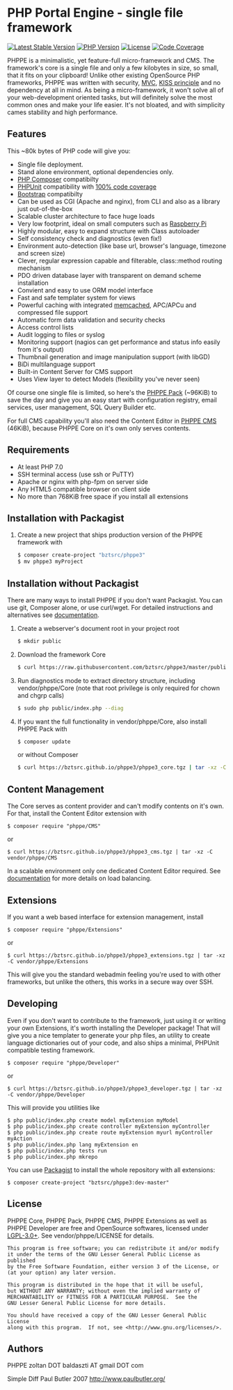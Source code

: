 PHP Portal Engine - single file framework
=========================================

[![Latest Stable Version](http://bztsrc.github.io/phppe3/stable.svg)](https://packagist.org/packages/bztsrc/phppe3)
[![PHP Version](http://bztsrc.github.io/phppe3/php.svg)](https://packagist.org/packages/bztsrc/phppe3)
[![License](http://bztsrc.github.io/phppe3/license.svg)](https://github.com/bztsrc/phppe3/blob/master/LICENSE)
[![Code Coverage](http://bztsrc.github.io/phppe3/coverage.svg)](http://bztsrc.github.io/phppe3/coverage)

PHPPE is a minimalistic, yet feature-full micro-framework and CMS. The framework's core is a single file and only a few kilobytes in size, so small, that it fits on your clipboard!
Unlike other existing OpenSource PHP frameworks, PHPPE was written with security, [MVC](https://en.wikipedia.org/wiki/Model%E2%80%93view%E2%80%93controller), [KISS principle](http://en.wikipedia.org/wiki/KISS_principle) and no dependency at all in mind.
As being a micro-framework, it won't solve all of your web-development oriented tasks, but will definitely solve the most common ones and make your life easier.
It's not bloated, and with simplicity cames stability and high performance.

Features
--------
This ~80k bytes of PHP code will give you:
- Single file deployment.
- Stand alone environment, optional dependencies only.
- [PHP Composer](https://getcomposer.org/) compatibilty
- [PHPUnit](https://phpunit.de) compatibility with [100% code coverage](http://bztsrc.github.io/phppe3/coverage)
- [Bootstrap](https://getbootstrap.com/) compatibilty
- Can be used as CGI (Apache and nginx), from CLI and also as a library just out-of-the-box
- Scalable cluster architecture to face huge loads
- Very low footprint, ideal on small computers such as [Raspberry Pi](https://www.raspberrypi.org/)
- Highly modular, easy to expand structure with Class autoloader
- Self consistency check and diagnostics (even fix!)
- Environment auto-detection (like base url, browser's language, timezone and screen size)
- Clever, regular expression capable and filterable, class::method routing mechanism
- PDO driven database layer with transparent on demand scheme installation
- Convient and easy to use ORM model interface
- Fast and safe templater system for views
- Powerful caching with integrated [memcached](http://memcached.org/), APC/APCu and compressed file support
- Automatic form data validation and security checks
- Access control lists
- Audit logging to files or syslog
- Monitoring support (nagios can get performance and status info easily from it's output)
- Thumbnail generation and image manipulation support (with libGD)
- BiDi multilanguage support
- Built-in Content Server for CMS support
- Uses View layer to detect Models (flexibility you've never seen)

Of course one single file is limited, so here's the [PHPPE Pack](http://bztsrc.github.io/phppe3/phppe3_core.tgz) (~96KiB) to save the day and give you an easy start with configuration registry, email services, user management, SQL Query Builder etc.

For full CMS capability you'll also need the Content Editor in [PHPPE CMS](http://bztsrc.github.io/phppe3/phppe3_cms.tgz) (46KiB), because PHPPE Core on it's own only serves contents.

Requirements
------------

- At least PHP 7.0
- SSH terminal access (use ssh or PuTTY)
- Apache or nginx with php-fpm on server side
- Any HTML5 compatible browser on client side
- No more than 768KiB free space if you install all extensions

Installation with Packagist
---------------------------
1. Create a new project that ships production version of the PHPPE framework with

    ``` sh
    $ composer create-project "bztsrc/phppe3"
    $ mv phppe3 myProject
    ```

Installation without Packagist
------------------------------

There are many ways to install PHPPE if you don't want Packagist. You can use git, Composer alone, or use curl/wget.
For detailed instructions and alternatives see [documentation](http://bztsrc.github.io/phppe3/index.html#install).

1. Create a webserver's document root in your project root

    ``` sh
    $ mkdir public
    ```

2. Download the framework Core

    ``` sh
    $ curl https://raw.githubusercontent.com/bztsrc/phppe3/master/public/index.php >public/index.php
    ```

3. Run diagnostics mode to extract directory structure, including vendor/phppe/Core (note that root privilege is only required for chown and chgrp calls)

    ``` sh
    $ sudo php public/index.php --diag
    ```

4. If you want the full functionality in vendor/phppe/Core, also install PHPPE Pack with

    ``` sh
    $ composer update
    ```

    or without Composer

    ``` sh
    $ curl https://bztsrc.github.io/phppe3/phppe3_core.tgz | tar -xz -C vendor/phppe/Core && sudo php public/index.php --diag
    ```

Content Management
------------------

The Core serves as content provider and can't modify contents on it's own. For that, install the Content Editor extension with

    $ composer require "phppe/CMS"

or

    $ curl https://bztsrc.github.io/phppe3/phppe3_cms.tgz | tar -xz -C vendor/phppe/CMS

In a scalable environment only one dedicated Content Editor required. See [documentation](http://bztsrc.github.io/phppe3/index.html#contents) for more details on load balancing.

Extensions
----------

If you want a web based interface for extension management, install

    $ composer require "phppe/Extensions"

or

    $ curl https://bztsrc.github.io/phppe3/phppe3_extensions.tgz | tar -xz -C vendor/phppe/Extensions

This will give you the standard webadmin feeling you're used to with other frameworks, but unlike the others, this works in a secure way over SSH.

Developing
----------

Even if you don't want to contribute to the framework, just using it or writing your own Extensions, it's worth installing the Developer package!
That will give you a nice templater to generate your php files, an utility to create language dictionaries out of your code, and also ships a minimal, PHPUnit compatible testing framework.

    $ composer require "phppe/Developer"

or

    $ curl https://bztsrc.github.io/phppe3/phppe3_developer.tgz | tar -xz -C vendor/phppe/Developer

This will provide you utilities like

    $ php public/index.php create model myExtension myModel
    $ php public/index.php create controller myExtension myController
    $ php public/index.php create route myExtension myurl myController myAction
    $ php public/index.php lang myExtension en
    $ php public/index.php tests run
    $ php public/index.php mkrepo

You can use [Packagist](https://packagist.org/packages/bztsrc/phppe3) to install the whole repository with all extensions:

    $ composer create-project "bztsrc/phppe3:dev-master"

License
-------

PHPPE Core, PHPPE Pack, PHPPE CMS, PHPPE Extensions as well as PHPPE Developer are free and OpenSource softwares, licensed under [LGPL-3.0+](http://www.gnu.org/licenses/). See vendor/phppe/LICENSE for details.

    This program is free software; you can redistribute it and/or modify
    it under the terms of the GNU Lesser General Public License as published
    by the Free Software Foundation, either version 3 of the License, or
    (at your option) any later version.

    This program is distributed in the hope that it will be useful,
    but WITHOUT ANY WARRANTY; without even the implied warranty of
    MERCHANTABILITY or FITNESS FOR A PARTICULAR PURPOSE.  See the
    GNU Lesser General Public License for more details.

    You should have received a copy of the GNU Lesser General Public License
    along with this program.  If not, see <http://www.gnu.org/licenses/>.

Authors
-------

PHPPE
zoltan DOT baldaszti AT gmail DOT com

Simple Diff
Paul Butler 2007 <http://www.paulbutler.org/>
